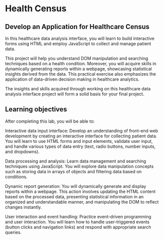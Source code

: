 <h1>Health Census</h1>

<h2>Develop an Application for Healthcare Census</h1>
<p>In this healthcare data analysis interface, you will learn to build interactive forms using HTML and employ JavaScript to collect and manage patient data.

This project will help you understand DOM manipulation and searching techniques based on a health condition. Moreover, you will acquire skills in dynamically generating reports within a webpage, showcasing statistical insights derived from the data. This practical exercise also emphasizes the application of data-driven decision making in healthcare analytics.

The insights and skills acquired through working on this healthcare data analysis interface project will form a solid basis for your final project.</p>

<h2>Learning objectives</h2>
<p>After completing this lab, you will be able to:

Interactive data input interface: Develop an understanding of front-end web development by creating an interactive interface for collecting patient data. You will learn to use HTML forms and input elements, validate user input, and handle various types of data entry (text, radio buttons, number inputs, and dropdowns).

Data processing and analysis: Learn data management and searching techniques using JavaScript. You will explore data manipulation concepts such as storing data in arrays of objects and filtering data based on conditions.

Dynamic report generation: You will dynamically generate and display reports within a webpage. This action involves updating the HTML content based on the processed data, presenting statistical information in an organized and understandable manner, and manipulating the DOM to reflect changes instantly.

User interaction and event handling: Practice event-driven programming and user interaction. You will learn how to handle user-triggered events (button clicks and navigation links) and respond with appropriate search queries.</p>





